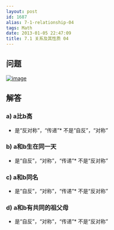 ```yaml
---
layout: post
id: 1687
alias: 7-1-relationship-04
tags: Math
date: 2013-01-05 22:47:09
title: 7.1 关系及其性质 04
---
```


## 问题

[![image](http://freewind.me/wp-content/uploads/2013/01/image81.png "image")](http://freewind.me/wp-content/uploads/2013/01/image81.png)

## 解答

### a) a比b高

*   是“反对称”，“传递”*   不是“自反”，“对称”

### b) a和b生在同一天

*   是“自反”，“对称”，“传递”*   不是“反对称”

### c) a和b同名

*   是“自反”，“对称”，“传递”*   不是“反对称”

### d) a和b有共同的祖父母

*   是“自反”，“对称”，“传递”*   不是“反对称”
